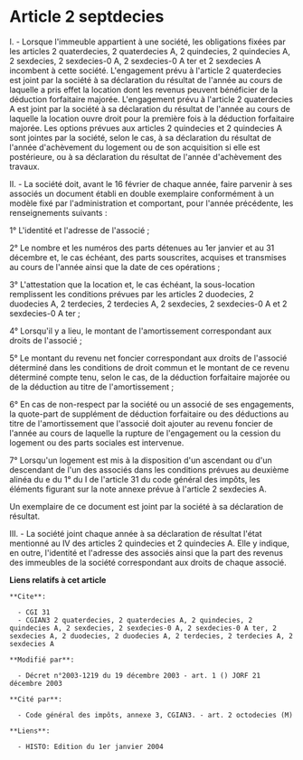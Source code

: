 # Article 2 septdecies

I. - Lorsque l'immeuble appartient à une société, les obligations fixées par les articles 2 quaterdecies, 2 quaterdecies A, 2
quindecies, 2 quindecies A, 2 sexdecies, 2 sexdecies-0 A, 2 sexdecies-0 A ter et 2 sexdecies A incombent à cette société.
L'engagement prévu à l'article 2 quaterdecies est joint par la société à sa déclaration du résultat de l'année au cours de
laquelle a pris effet la location dont les revenus peuvent bénéficier de la déduction forfaitaire majorée. L'engagement prévu
à l'article 2 quaterdecies A est joint par la société à sa déclaration du résultat de l'année au cours de laquelle la
location ouvre droit pour la première fois à la déduction forfaitaire majorée. Les options prévues aux articles 2 quindecies
et 2 quindecies A sont jointes par la société, selon le cas, à sa déclaration du résultat de l'année d'achèvement du logement
ou de son acquisition si elle est postérieure, ou à sa déclaration du résultat de l'année d'achèvement des travaux.

II. - La société doit, avant le 16 février de chaque année, faire parvenir à ses associés un document établi en double
exemplaire conformément à un modèle fixé par l'administration et comportant, pour l'année précédente, les renseignements
suivants :

1° L'identité et l'adresse de l'associé ;

2° Le nombre et les numéros des parts détenues au 1er janvier et au 31 décembre et, le cas échéant, des parts souscrites,
acquises et transmises au cours de l'année ainsi que la date de ces opérations ;

3° L'attestation que la location et, le cas échéant, la sous-location remplissent les conditions prévues par les articles 2
duodecies, 2 duodecies A, 2 terdecies, 2 terdecies A, 2 sexdecies, 2 sexdecies-0 A et 2 sexdecies-0 A ter ;

4° Lorsqu'il y a lieu, le montant de l'amortissement correspondant aux droits de l'associé ;

5° Le montant du revenu net foncier correspondant aux droits de l'associé déterminé dans les conditions de droit commun et le
montant de ce revenu déterminé compte tenu, selon le cas, de la déduction forfaitaire majorée ou de la déduction au titre de
l'amortissement ;

6° En cas de non-respect par la société ou un associé de ses engagements, la quote-part de supplément de déduction
forfaitaire ou des déductions au titre de l'amortissement que l'associé doit ajouter au revenu foncier de l'année au cours de
laquelle la rupture de l'engagement ou la cession du logement ou des parts sociales est intervenue.

7° Lorsqu'un logement est mis à la disposition d'un ascendant ou d'un descendant de l'un des associés dans les conditions
prévues au deuxième alinéa du e du 1° du I de l'article 31 du code général des impôts, les éléments figurant sur la note
annexe prévue à l'article 2 sexdecies A.

Un exemplaire de ce document est joint par la société à sa déclaration de résultat.

III. - La société joint chaque année à sa déclaration de résultat l'état mentionné au IV des articles 2 quindecies et 2
quindecies A. Elle y indique, en outre, l'identité et l'adresse des associés ainsi que la part des revenus des immeubles de
la société correspondant aux droits de chaque associé.

**Liens relatifs à cet article**

	**Cite**:

	  - CGI 31
	  - CGIAN3 2 quaterdecies, 2 quaterdecies A, 2 quindecies, 2 quindecies A, 2 sexdecies, 2 sexdecies-0 A, 2 sexdecies-0 A ter, 2 sexdecies A, 2 duodecies, 2 duodecies A, 2 terdecies, 2 terdecies A, 2 sexdecies A

	**Modifié par**:

	  - Décret n°2003-1219 du 19 décembre 2003 - art. 1 () JORF 21 décembre 2003

	**Cité par**:

	  - Code général des impôts, annexe 3, CGIAN3. - art. 2 octodecies (M)

	**Liens**:

	  - HISTO: Edition du 1er janvier 2004
